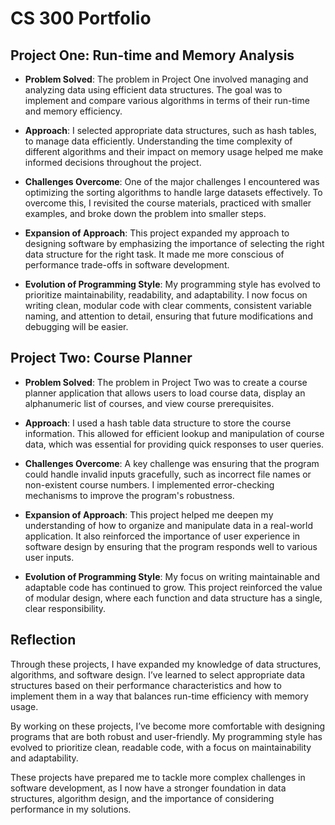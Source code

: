 # CS 300 Portfolio

## Project One: Run-time and Memory Analysis

- **Problem Solved**: The problem in Project One involved managing and analyzing data using efficient data structures. The goal was to implement and compare various algorithms in terms of their run-time and memory efficiency.
  
- **Approach**: I selected appropriate data structures, such as hash tables, to manage data efficiently. Understanding the time complexity of different algorithms and their impact on memory usage helped me make informed decisions throughout the project.
  
- **Challenges Overcome**: One of the major challenges I encountered was optimizing the sorting algorithms to handle large datasets effectively. To overcome this, I revisited the course materials, practiced with smaller examples, and broke down the problem into smaller steps.

- **Expansion of Approach**: This project expanded my approach to designing software by emphasizing the importance of selecting the right data structure for the right task. It made me more conscious of performance trade-offs in software development.

- **Evolution of Programming Style**: My programming style has evolved to prioritize maintainability, readability, and adaptability. I now focus on writing clean, modular code with clear comments, consistent variable naming, and attention to detail, ensuring that future modifications and debugging will be easier.

## Project Two: Course Planner

- **Problem Solved**: The problem in Project Two was to create a course planner application that allows users to load course data, display an alphanumeric list of courses, and view course prerequisites.

- **Approach**: I used a hash table data structure to store the course information. This allowed for efficient lookup and manipulation of course data, which was essential for providing quick responses to user queries.

- **Challenges Overcome**: A key challenge was ensuring that the program could handle invalid inputs gracefully, such as incorrect file names or non-existent course numbers. I implemented error-checking mechanisms to improve the program's robustness.

- **Expansion of Approach**: This project helped me deepen my understanding of how to organize and manipulate data in a real-world application. It also reinforced the importance of user experience in software design by ensuring that the program responds well to various user inputs.

- **Evolution of Programming Style**: My focus on writing maintainable and adaptable code has continued to grow. This project reinforced the value of modular design, where each function and data structure has a single, clear responsibility.

## Reflection

Through these projects, I have expanded my knowledge of data structures, algorithms, and software design. I’ve learned to select appropriate data structures based on their performance characteristics and how to implement them in a way that balances run-time efficiency with memory usage.

By working on these projects, I’ve become more comfortable with designing programs that are both robust and user-friendly. My programming style has evolved to prioritize clean, readable code, with a focus on maintainability and adaptability.

These projects have prepared me to tackle more complex challenges in software development, as I now have a stronger foundation in data structures, algorithm design, and the importance of considering performance in my solutions.
